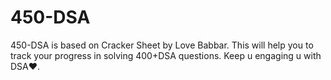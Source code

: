 # 450-DSA

450-DSA is based on Cracker Sheet by Love Babbar.
This will help you to track your progress in solving 400+DSA questions.
Keep u engaging u with DSA❤️.
